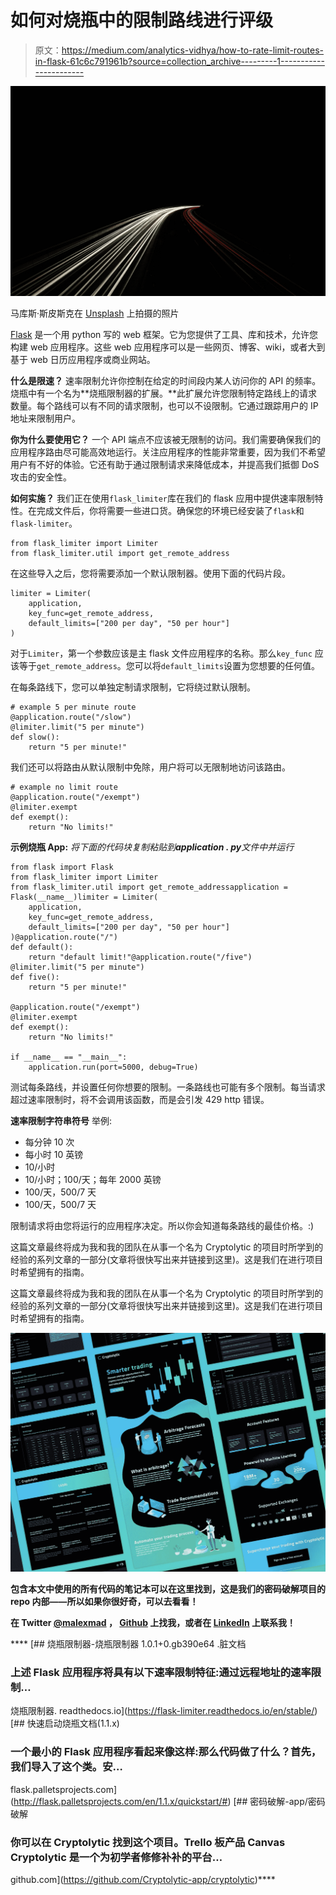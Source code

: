 # 如何对烧瓶中的限制路线进行评级

> 原文：<https://medium.com/analytics-vidhya/how-to-rate-limit-routes-in-flask-61c6c791961b?source=collection_archive---------1----------------------->

![](img/e36fa46980f96e498392f32715dfd26e.png)

马库斯·斯皮斯克在 [Unsplash](https://unsplash.com?utm_source=medium&utm_medium=referral) 上拍摄的照片

[Flask](https://pymbook.readthedocs.io/en/latest/flask.html) 是一个用 python 写的 web 框架。它为您提供了工具、库和技术，允许您构建 web 应用程序。这些 web 应用程序可以是一些网页、博客、wiki，或者大到基于 web 日历应用程序或商业网站。

**什么是限速？** 速率限制允许你控制在给定的时间段内某人访问你的 API 的频率。烧瓶中有一个名为**烧瓶限制器的扩展。**此扩展允许您限制特定路线上的请求数量。每个路线可以有不同的请求限制，也可以不设限制。它通过跟踪用户的 IP 地址来限制用户。

**你为什么要使用它？** 一个 API 端点不应该被无限制的访问。我们需要确保我们的应用程序路由尽可能高效地运行。关注应用程序的性能非常重要，因为我们不希望用户有不好的体验。它还有助于通过限制请求来降低成本，并提高我们抵御 DoS 攻击的安全性。

**如何实施？**
我们正在使用`flask_limiter`库在我们的 flask 应用中提供速率限制特性。在完成文件后，你将需要一些进口货。确保您的环境已经安装了`flask`和`flask-limiter`。

```
from flask_limiter import Limiter
from flask_limiter.util import get_remote_address
```

在这些导入之后，您将需要添加一个默认限制器。使用下面的代码片段。

```
limiter = Limiter(
    application,
    key_func=get_remote_address,
    default_limits=["200 per day", "50 per hour"]
)
```

对于`Limiter`，第一个参数应该是主 flask 文件应用程序的名称。那么`key_func` 应该等于`get_remote_address`。您可以将`default_limits`设置为您想要的任何值。

在每条路线下，您可以单独定制请求限制，它将绕过默认限制。

```
# example 5 per minute route 
@application.route("/slow")
@limiter.limit("5 per minute")
def slow():
    return "5 per minute!"
```

我们还可以将路由从默认限制中免除，用户将可以无限制地访问该路由。

```
# example no limit route
@application.route("/exempt")
@limiter.exempt
def exempt():
    return "No limits!"
```

**示例烧瓶 App:** *将下面的代码块复制粘贴到****application . py****文件中并运行*

```
from flask import Flask
from flask_limiter import Limiter
from flask_limiter.util import get_remote_addressapplication = Flask(__name__)limiter = Limiter(
    application,
    key_func=get_remote_address,
    default_limits=["200 per day", "50 per hour"]
)@application.route("/")
def default():
    return "default limit!"@application.route("/five")
@limiter.limit("5 per minute")
def five():
    return "5 per minute!"

@application.route("/exempt")
@limiter.exempt
def exempt():
    return "No limits!"

if __name__ == "__main__":
    application.run(port=5000, debug=True)
```

测试每条路线，并设置任何你想要的限制。一条路线也可能有多个限制。每当请求超过速率限制时，将不会调用该函数，而是会引发 429 http 错误。

**速率限制字符串符号**
举例:

*   每分钟 10 次
*   每小时 10 英镑
*   10/小时
*   10/小时；100/天；每年 2000 英镑
*   100/天，500/7 天
*   100/天，500/7 天

限制请求将由您将运行的应用程序决定。所以你会知道每条路线的最佳价格。:)

这篇文章最终将成为我和我的团队在从事一个名为 Cryptolytic 的项目时所学到的经验的系列文章的一部分(文章将很快写出来并链接到这里)。这是我们在进行项目时希望拥有的指南。

这篇文章最终将成为我和我的团队在从事一个名为 Cryptolytic 的项目时所学到的经验的系列文章的一部分(文章将很快写出来并链接到这里)。这是我们在进行项目时希望拥有的指南。

![](img/6213600eacd8f04bb18d2fba1e0e8599.png)

**包含本文中使用的所有代码的笔记本可以在这里找到**[](https://github.com/Cryptolytic-app/cryptolytic/tree/master/medium_articles)****，这是我们的密码破解项目的 repo 内部——所以如果你很好奇，可以去看看！****

****在 Twitter [@malexmad](https://twitter.com/malexmad) ， [Github](https://github.com/malexmad) 上找我，或者在 [LinkedIn](https://www.linkedin.com/in/marvin-davila/) 上联系我！****

****[](https://flask-limiter.readthedocs.io/en/stable/) [## 烧瓶限制器-烧瓶限制器 1.0.1+0.gb390e64 .脏文档

### 上述 Flask 应用程序将具有以下速率限制特征:通过远程地址的速率限制…

烧瓶限制器. readthedocs.io](https://flask-limiter.readthedocs.io/en/stable/)  [## 快速启动烧瓶文档(1.1.x)

### 一个最小的 Flask 应用程序看起来像这样:那么代码做了什么？首先，我们导入了这个类。安…

flask.palletsprojects.com](http://flask.palletsprojects.com/en/1.1.x/quickstart/#) [](https://github.com/Cryptolytic-app/cryptolytic) [## 密码破解-app/密码破解

### 你可以在 Cryptolytic 找到这个项目。Trello 板产品 Canvas Cryptolytic 是一个为初学者修修补补的平台…

github.com](https://github.com/Cryptolytic-app/cryptolytic)****